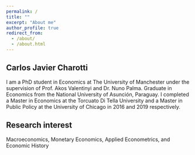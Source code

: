 ```yaml
---
permalink: /
title: ""
excerpt: "About me"
author_profile: true
redirect_from: 
  - /about/
  - /about.html
---
```


Carlos Javier Charotti
------
I am a PhD student in Economics at The University of Manchester under the supervision of Prof. Akos Valentinyi and Dr. Nuno Palma. Graduate in Economics from the National University of Asunción, Paraguay. I completed a Master in Economics at the Torcuato Di Tella University and a Master in Public Policy at the University of Chicago in 2016 and 2019 respectively.  

Research interest
------
Macroeconomics, Monetary Economics, Applied Econometrics, and Economic History








